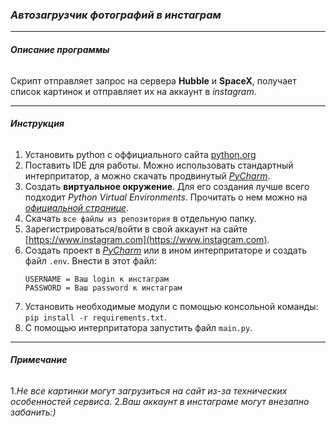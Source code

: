 ### *Автозагрузчик фотографий в инстаграм*

___

###### **Описание программы**

Скрипт отправляет запрос на сервера __Hubble__ и __SpaceX__, получает список картинок и отправляет их на аккаунт в _instagram_.

___________________________
###### **Инструкция**
1. Установить python с оффициального сайта [python.org](python.org)
2. Поставить IDE для работы. Можно использовать стандартный интерпритатор, а можно скачать продвинутый [_PyCharm_](https://www.jetbrains.com/pycharm/).
3. Создать __виртуальное окружение__. Для его создания лучше всего подходит _Python Virtual Environments_. Прочитать о нем можно на [_официальной странице_](https://www.python.org/dev/peps/pep-0405/).
4. Скачать `все файлы из репозитория` в отдельную папку.
5. Зарегистрироваться/войти в свой аккаунт на сайте [https://www.instagram.com](https://www.instagram.com).
6. Создать проект в [_PyCharm_](https://www.jetbrains.com/pycharm/) или в ином интерпритаторе и создать файл `.env`. Внести в этот файл:
    ```
    USERNAME = Ваш login к инстаграм
    PASSWORD = Ваш password к инстаграм
   ``` 
7. Установить необходимые модули с помощью консольной команды:
`pip install -r requirements.txt`. 
8. С помощью интерпритатора запустить файл `main.py`.

___________________________
###### **Примечание**
1._Не все картинки могут загрузиться на сайт из-за технических особенностей сервиса_.
2._Ваш аккаунт в инстаграме могут внезапно забанить:)_ 



